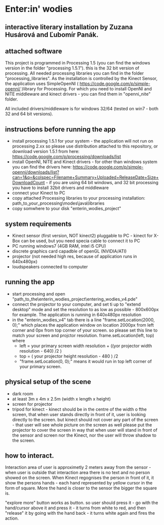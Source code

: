 # Enter:in' wodies

## interactive literary installation by Zuzana Husárová and Ľubomír Panák.

## attached software

This project is programmed in Processing 1.5 (you can find the windows version in the folder "processing 1.5.1"). this is the 32 bit version of processing.
All needed processing libraries you can find in the folder "processing_libraries".
As the installation is controlled by the Kinect Sensor, the application uses SimpleOpenNI ( https://code.google.com/p/simple-openni/ )library for Processing. For which you need to install OpenNI and NITE middleware and kinect drivers - you can find them in "openni_nite" folder.

All included drivers/middleware is for windows 32/64 (tested on win7 - both 32 and 64 bit versions).

## instructions before running the app
- install processing 1.5.1 for your system - the application will not run on processing 2.xx so please use distribution attached to this repository, or download version 1.5.1 from here: https://code.google.com/p/processing/downloads/list
- install OpenNI, NITE and Kinect drivers - for other than windows system you can find the drivers here: https://code.google.com/p/simple-openni/downloads/list?can=1&q=&colspec=Filename+Summary+Uploaded+ReleaseDate+Size+DownloadCount - if you are using 64 bit windows, and 32 bit processing you have to install 32bit drivers and middleware
- connect your Kinect to PC
- copy attached Processing libraries to your processing installation: path_to_your_processing\modes\java\libraries
- copy somwhere to your disk "enterin_wodies_project"

## system requirements
- Kinect sensor (first version, NOT kinect2) pluggable to PC - kinect for X-Box can be used, but you need specia cable to connect it to PC
- PC running windows7 (4GB RAM, intel i5 CPU)
- discrete graphics card capadble of openGL (NVIDIA/ATI)
- projector (not needed high res, because of application runs in 640x480px)
- loudspeakers connected to computer

## running the app
- start processing and open "path_to_the\enterin_wodies_project\entering_wodies_v4.pde" 
- connect the projector to your computer, and set ti up to "extend desktop" mode and set the resolution to as low as possible - 800x600px for example. The application is running in 640x480px resolution
- in the "enterin_wodies_v4" tab there is a line "frame.setLocation(2000, 0);" which places the application window on location 2000px from left corner and 0px from top corner of your screen. so please set this line to match your screen and projctor resolution. frame.setLocation(left, top) where 
	- left = your primary screen width resolution + ((yor projector width resolution - 640) /2 )
	- top  = ( your projector height resolution - 480 ) /2
	- "frame.setLocation(0, 0);" means it would run in top left corner of your primary screen.

## physical setup of the scene
- dark room
- at least 3m x 4m x 2.5m (width x length x height)
- screen for projector
- tripod for kinect - kinect should be in the centre of the width o fthe screen, that when user stands directly in front of it, user is looking directly to the screen. but kinect should not cover any part of the screen - that user will see whole picture on the screen
as well please put the projector to cover the screen in way that when user will stand in front of the sensor and screen nor the Kinect, nor the user will throw shadow to the screen.

## how to interact.
Interaction area of user is approximetly 2 meters away from the sensor - when user is outside that interaction area there is no text and no person showed on the screen.
When Kinect regognises the person in front of it, it show the persons hands - each hand represented by yellow cursor in the form of square. More the hand is closer to the sensor the bigger the square is.

"explore more" button works as button. so user should press it - go with the hand/cursor above it and press it - it turns from white to red, and then "release" it by going with the hand back - it turns white again and fires the action.
